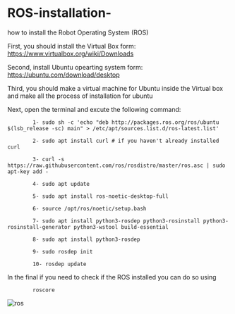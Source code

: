 # ROS-installation-
how to install the Robot Operating System (ROS) 


First, you should install the Virtual Box form: https://www.virtualbox.org/wiki/Downloads

Second, install Ubuntu opearting system form: https://ubuntu.com/download/desktop

Third, you should make a virtual machine for Ubuntu inside the Virtual box and make all the process of installation for ubuntu 

Next, open the terminal and excute the following command:


            1- sudo sh -c 'echo "deb http://packages.ros.org/ros/ubuntu $(lsb_release -sc) main" > /etc/apt/sources.list.d/ros-latest.list' 

            2- sudo apt install curl # if you haven't already installed curl

            3- curl -s https://raw.githubusercontent.com/ros/rosdistro/master/ros.asc | sudo apt-key add -

            4- sudo apt update

            5- sudo apt install ros-noetic-desktop-full

            6- source /opt/ros/noetic/setup.bash

            7- sudo apt install python3-rosdep python3-rosinstall python3-rosinstall-generator python3-wstool build-essential

            8- sudo apt install python3-rosdep

            9- sudo rosdep init

            10- rosdep update


In the final if you need to check if the ROS installed you can do so using 
            
            roscore
            
            
![ros](https://user-images.githubusercontent.com/56765097/181202292-2b3fe9be-596d-4ca2-b6ec-723ca7688454.png)
